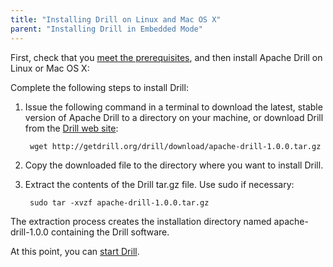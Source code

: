 ```yaml
---
title: "Installing Drill on Linux and Mac OS X"
parent: "Installing Drill in Embedded Mode"
---
```

First, check that you [meet the prerequisites]({{site.baseurl}}/docs/embedded-mode-prerequisites), and then install Apache Drill on Linux or Mac OS X:

Complete the following steps to install Drill:  

1. Issue the following command in a terminal to download the latest, stable version of Apache Drill to a directory on your machine, or download Drill from the [Drill web site](http://getdrill.org/drill/download/apache-drill-1.0.0.tar.gz):

        wget http://getdrill.org/drill/download/apache-drill-1.0.0.tar.gz  

2. Copy the downloaded file to the directory where you want to install Drill. 

3. Extract the contents of the Drill tar.gz file. Use sudo if necessary:  

        sudo tar -xvzf apache-drill-1.0.0.tar.gz  

The extraction process creates the installation directory named apache-drill-1.0.0 containing the Drill software.

At this point, you can [start Drill]({{site.baseurl}}/docs/starting-drill-on-linux-and-mac-os-x).